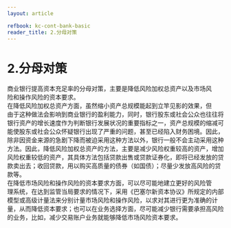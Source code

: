 ```yaml
---
layout: article

refbook: kc-cont-bank-basic
reader_title: 2.分母对策
---
```


# 2.分母对策

商业银行提高资本充足率的分母对策，主要是降低风险加权总资产以及市场风<br />
    险和操作风险的资本要求。<br />
    在降低风险加权总资产方面，虽然缩小资产总规模能起到立竿见影的效果，但<br />
    由于这种做法会影响到商业银行的盈利能力，同时，银行股东或社会公众也往往将<br />
    银行资产的增长速度作为判断银行发展状况的重要指标之一，资产总规模的缩减可<br />
    能使股东或社会公众怀疑银行出现了严重的问题，甚至已经陷入财务困境。因此，<br />
    除非因资金来源的急剧下降而被迫采用这种方法以外，银行一般不会主动采用这种<br />
    方法。因此，降低风险加权总资产的方法，主要是减少风险权重较高的资产，增加<br />
    风险权重较低的资产，其具体方法包括贷款出售或贷款证券化，即将已经发放的贷<br />
    款卖出去；收回贷款，用以购买高质量的债券（如国债）；尽量少发放高风险的贷<br />
    款等。<br />
    在降低市场风险和操作风险的资本要求方面，可以尽可能地建立更好的风险管<br />
    理系统，在达到监管当局要求的情况下，采用《巴塞尔新资本协议》所规定的内部<br />
    模型或高级计量法来分别计量市场风险和操作风险，以求对其进行更为准确的计<br />
    量，从而降低资本要求；也可以在业务选择方面，尽可能减少银行需要承担高风险<br />
  的业务，比如，减少交易账户业务就能够降低市场风险资本要求。